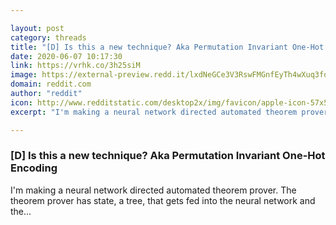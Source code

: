 ```yaml
---

layout: post
category: threads
title: "[D] Is this a new technique? Aka Permutation Invariant One-Hot Encoding"
date: 2020-06-07 10:17:30
link: https://vrhk.co/3h25siM
image: https://external-preview.redd.it/lxdNeGCe3V3RswFMGnfEyTh4wXuq3fo0FVphqmswP-Q.jpg?width=40&height=20.942408377&auto=webp&crop=40:20.942408377,smart&s=855bc555e1bd3504561054975d8907467042c464
domain: reddit.com
author: "reddit"
icon: http://www.redditstatic.com/desktop2x/img/favicon/apple-icon-57x57.png
excerpt: "I'm making a neural network directed automated theorem prover. The theorem prover has state, a tree, that gets fed into the neural network and the..."

---
```


### [D] Is this a new technique? Aka Permutation Invariant One-Hot Encoding

I'm making a neural network directed automated theorem prover. The theorem prover has state, a tree, that gets fed into the neural network and the...